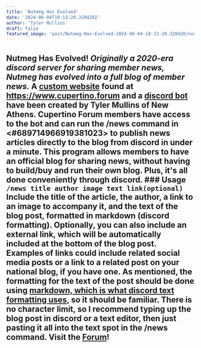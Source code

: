 ```yaml
---
title: 'Nutmeg Has Evolved'
date: '2024-06-04T18:13:20.320420Z'
author: 'Tyler Mullins'
draft: false
featured_image: 'post/Nutmeg-Has-Evolved-2024-06-04-18-13-20.320420/nutmeg_logo_Nero_AI_Standard.webp'
---
```


## Nutmeg Has Evolved! *Originally a 2020-era discord server for sharing member news, Nutmeg has evolved into a full blog of member news.*  A [custom website](https://github.com/CupertinoAlliance/CupertinoAlliance.github.io) found at https://www.cupertino.forum and a [discord bot](https://github.com/NewAthensGov/DiscordBlog) have been created by Tyler Mullins of New Athens. Cupertino Forum members have access to the bot and can run the /news command in <#689714966919381023> to publish news articles directly to the blog from discord in under a minute. This program allows members to have an official blog for sharing news, without having to build/buy and run their own blog. Plus, it's all done conveniently through discord.  ### Usage `/news title author image text link(optional)`  Include the title of the article, the author, a link to an image to accompany it, and the text of the blog post, formatted in markdown (discord formatting). Optionally, you can also include an external link, which will be automatically included at the bottom of the blog post. Examples of links could include related social media posts or a link to a related post on your national blog, if you have one.  As mentioned, the formatting for the text of the post should be done using [markdown, which is what discord text formatting uses](https://support.discord.com/hc/en-us/articles/210298617-Markdown-Text-101-Chat-Formatting-Bold-Italic-Underline), so it should be familiar. There is no character limit, so I recommend typing up the blog post in discord or a text editor, then just pasting it all into the text spot in the /news command.  Visit the [Forum](https://discord.cupertinoalliance.com)!

